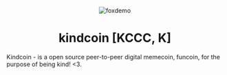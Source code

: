 <div align="center">

![foxdemo](https://kindcoin.cc/assets/images/favicon.png) 
<h1>kindcoin [KCCC, K]</h1>
</div>
 Kindcoin - is a open source peer-to-peer digital memecoin, funcoin, for the purpose of being kind! <3.
